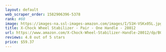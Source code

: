 ```yaml
---
layout: default 
﻿web_scraper_order: 1582906396-5378
rank: #60
image: https://images-na.ssl-images-amazon.com/images/I/51H-VSKx05L.jpg
title: X-Chock Wheel Stabilizer - Pair - One Handle - 28012
url: https://www.amazon.com/X-Chock-Wheel-Stabilizer-Handle-28012/dp/B002XLHUQG/ref=zg_mw_automotive_60?_encoding=UTF8&psc=1&refRID=71P7PJZXCW0B4SNTTKSK
reviews: 4.8 out of 5 stars
price: $59.37 
---
```

